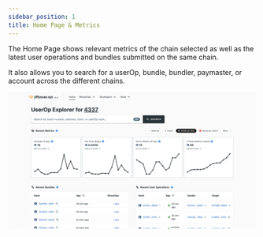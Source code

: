 ```yaml
---
sidebar_position: 1
title: Home Page & Metrics
---
```


The Home Page shows relevant metrics of the chain selected as well as the latest user operations and bundles submitted on the same chain.

It also allows you to search for a userOp, bundle, bundler, paymaster, or account across the different chains.

![Home Preview](./img/home.png)
